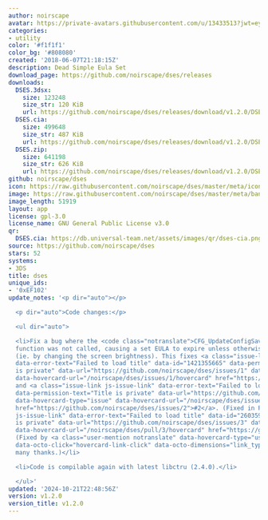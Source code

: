 ```yaml
---
author: noirscape
avatar: https://private-avatars.githubusercontent.com/u/13433513?jwt=eyJhbGciOiJIUzI1NiIsInR5cCI6IkpXVCJ9.eyJpc3MiOiJnaXRodWIuY29tIiwiYXVkIjoicmF3LmdpdGh1YnVzZXJjb250ZW50LmNvbSIsImtleSI6ImtleTEiLCJleHAiOjE3MzQ2MzM2NjAsIm5iZiI6MTczNDYzMjQ2MCwicGF0aCI6Ii91LzEzNDMzNTEzIn0.S-6DNKFq3htOPJb9b2TAmkwXyGy69qOcGP47MMrql5Y&v=4
categories:
- utility
color: '#f1f1f1'
color_bg: '#808080'
created: '2018-06-07T21:18:15Z'
description: Dead Simple Eula Set
download_page: https://github.com/noirscape/dses/releases
downloads:
  DSES.3dsx:
    size: 123248
    size_str: 120 KiB
    url: https://github.com/noirscape/dses/releases/download/v1.2.0/DSES.3dsx
  DSES.cia:
    size: 499648
    size_str: 487 KiB
    url: https://github.com/noirscape/dses/releases/download/v1.2.0/DSES.cia
  DSES.zip:
    size: 641198
    size_str: 626 KiB
    url: https://github.com/noirscape/dses/releases/download/v1.2.0/DSES.zip
github: noirscape/dses
icon: https://raw.githubusercontent.com/noirscape/dses/master/meta/icon.png
image: https://raw.githubusercontent.com/noirscape/dses/master/meta/banner.png
image_length: 51919
layout: app
license: gpl-3.0
license_name: GNU General Public License v3.0
qr:
  DSES.cia: https://db.universal-team.net/assets/images/qr/dses-cia.png
source: https://github.com/noirscape/dses
stars: 52
systems:
- 3DS
title: dses
unique_ids:
- '0xEF102'
update_notes: '<p dir="auto"></p>

  <p dir="auto">Code changes:</p>

  <ul dir="auto">

  <li>Fix a bug where the <code class="notranslate">CFG_UpdateConfigSavegame</code>
  function was not called, causing a set EULA to expire unless otherwise persisted
  (ie. by changing the screen brightness). This fixes <a class="issue-link js-issue-link"
  data-error-text="Failed to load title" data-id="1421355665" data-permission-text="Title
  is private" data-url="https://github.com/noirscape/dses/issues/1" data-hovercard-type="issue"
  data-hovercard-url="/noirscape/dses/issues/1/hovercard" href="https://github.com/noirscape/dses/issues/1">#1</a>
  and <a class="issue-link js-issue-link" data-error-text="Failed to load title" data-id="2402860175"
  data-permission-text="Title is private" data-url="https://github.com/noirscape/dses/issues/2"
  data-hovercard-type="issue" data-hovercard-url="/noirscape/dses/issues/2/hovercard"
  href="https://github.com/noirscape/dses/issues/2">#2</a>. (Fixed in PR <a class="issue-link
  js-issue-link" data-error-text="Failed to load title" data-id="2603595763" data-permission-text="Title
  is private" data-url="https://github.com/noirscape/dses/issues/3" data-hovercard-type="pull_request"
  data-hovercard-url="/noirscape/dses/pull/3/hovercard" href="https://github.com/noirscape/dses/pull/3">#3</a>).
  (Fixed by <a class="user-mention notranslate" data-hovercard-type="user" data-hovercard-url="/users/DimitriPilot3/hovercard"
  data-octo-click="hovercard-link-click" data-octo-dimensions="link_type:self" href="https://github.com/DimitriPilot3">@DimitriPilot3</a>;
  many thanks.)</li>

  <li>Code is compilable again with latest libctru (2.4.0).</li>

  </ul>'
updated: '2024-10-21T22:48:56Z'
version: v1.2.0
version_title: v1.2.0
---
```

